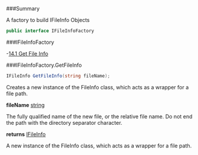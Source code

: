 ﻿<!--bl
(filemeta
    (title "File Info Factory"))
/bl-->

###Summary

A factory to build IFileInfo Objects

```csharp
public interface IFileInfoFactory
```

###IFileInfoFactory

-[14.1 Get File Info](#user-content-ifileinfofactorygetfileinfo)

###IFileInfoFactory.GetFileInfo

```csharp
IFileInfo GetFileInfo(string fileName);
```

Creates a new instance of the FileInfo class, which acts as a wrapper for a file path.

**fileName** [string](https://docs.microsoft.com/en-us/dotnet/api/system.string?view=net-6.0)

The fully qualified name of the new file, or the relative file name. Do not end the path with the directory separator character.

**returns** [IFileInfo](#user-content-file-info)

A new instance of the FileInfo class, which acts as a wrapper for a file path.